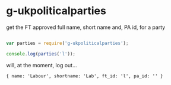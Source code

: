 # g-ukpoliticalparties

get the FT approved full name, short name and, PA id, for a party 

```js

var parties = require('g-ukpoliticalparties');

console.log(parties('l'));
```
will, at the moment, log out...
```
{ name: 'Labour', shortname: 'Lab', ft_id: 'l', pa_id: '' }
```
